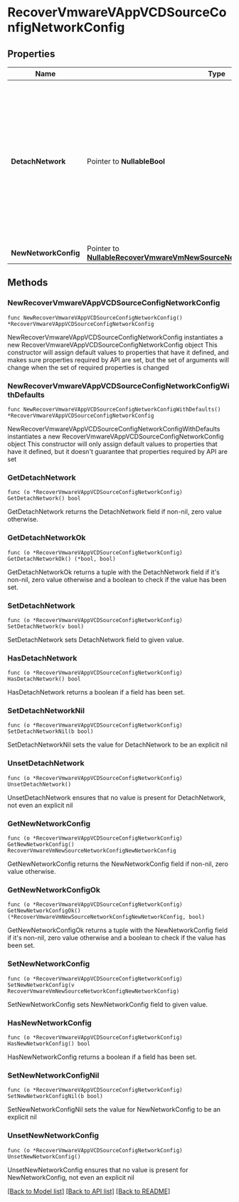 # RecoverVmwareVAppVCDSourceConfigNetworkConfig

## Properties

Name | Type | Description | Notes
------------ | ------------- | ------------- | -------------
**DetachNetwork** | Pointer to **NullableBool** | If this is set to true, then the network will be detached from the recovered VMs. All the other networking parameters set will be ignored if set to true. Default value is false. | [optional] 
**NewNetworkConfig** | Pointer to [**NullableRecoverVmwareVmNewSourceNetworkConfigNewNetworkConfig**](RecoverVmwareVmNewSourceNetworkConfigNewNetworkConfig.md) |  | [optional] 

## Methods

### NewRecoverVmwareVAppVCDSourceConfigNetworkConfig

`func NewRecoverVmwareVAppVCDSourceConfigNetworkConfig() *RecoverVmwareVAppVCDSourceConfigNetworkConfig`

NewRecoverVmwareVAppVCDSourceConfigNetworkConfig instantiates a new RecoverVmwareVAppVCDSourceConfigNetworkConfig object
This constructor will assign default values to properties that have it defined,
and makes sure properties required by API are set, but the set of arguments
will change when the set of required properties is changed

### NewRecoverVmwareVAppVCDSourceConfigNetworkConfigWithDefaults

`func NewRecoverVmwareVAppVCDSourceConfigNetworkConfigWithDefaults() *RecoverVmwareVAppVCDSourceConfigNetworkConfig`

NewRecoverVmwareVAppVCDSourceConfigNetworkConfigWithDefaults instantiates a new RecoverVmwareVAppVCDSourceConfigNetworkConfig object
This constructor will only assign default values to properties that have it defined,
but it doesn't guarantee that properties required by API are set

### GetDetachNetwork

`func (o *RecoverVmwareVAppVCDSourceConfigNetworkConfig) GetDetachNetwork() bool`

GetDetachNetwork returns the DetachNetwork field if non-nil, zero value otherwise.

### GetDetachNetworkOk

`func (o *RecoverVmwareVAppVCDSourceConfigNetworkConfig) GetDetachNetworkOk() (*bool, bool)`

GetDetachNetworkOk returns a tuple with the DetachNetwork field if it's non-nil, zero value otherwise
and a boolean to check if the value has been set.

### SetDetachNetwork

`func (o *RecoverVmwareVAppVCDSourceConfigNetworkConfig) SetDetachNetwork(v bool)`

SetDetachNetwork sets DetachNetwork field to given value.

### HasDetachNetwork

`func (o *RecoverVmwareVAppVCDSourceConfigNetworkConfig) HasDetachNetwork() bool`

HasDetachNetwork returns a boolean if a field has been set.

### SetDetachNetworkNil

`func (o *RecoverVmwareVAppVCDSourceConfigNetworkConfig) SetDetachNetworkNil(b bool)`

 SetDetachNetworkNil sets the value for DetachNetwork to be an explicit nil

### UnsetDetachNetwork
`func (o *RecoverVmwareVAppVCDSourceConfigNetworkConfig) UnsetDetachNetwork()`

UnsetDetachNetwork ensures that no value is present for DetachNetwork, not even an explicit nil
### GetNewNetworkConfig

`func (o *RecoverVmwareVAppVCDSourceConfigNetworkConfig) GetNewNetworkConfig() RecoverVmwareVmNewSourceNetworkConfigNewNetworkConfig`

GetNewNetworkConfig returns the NewNetworkConfig field if non-nil, zero value otherwise.

### GetNewNetworkConfigOk

`func (o *RecoverVmwareVAppVCDSourceConfigNetworkConfig) GetNewNetworkConfigOk() (*RecoverVmwareVmNewSourceNetworkConfigNewNetworkConfig, bool)`

GetNewNetworkConfigOk returns a tuple with the NewNetworkConfig field if it's non-nil, zero value otherwise
and a boolean to check if the value has been set.

### SetNewNetworkConfig

`func (o *RecoverVmwareVAppVCDSourceConfigNetworkConfig) SetNewNetworkConfig(v RecoverVmwareVmNewSourceNetworkConfigNewNetworkConfig)`

SetNewNetworkConfig sets NewNetworkConfig field to given value.

### HasNewNetworkConfig

`func (o *RecoverVmwareVAppVCDSourceConfigNetworkConfig) HasNewNetworkConfig() bool`

HasNewNetworkConfig returns a boolean if a field has been set.

### SetNewNetworkConfigNil

`func (o *RecoverVmwareVAppVCDSourceConfigNetworkConfig) SetNewNetworkConfigNil(b bool)`

 SetNewNetworkConfigNil sets the value for NewNetworkConfig to be an explicit nil

### UnsetNewNetworkConfig
`func (o *RecoverVmwareVAppVCDSourceConfigNetworkConfig) UnsetNewNetworkConfig()`

UnsetNewNetworkConfig ensures that no value is present for NewNetworkConfig, not even an explicit nil

[[Back to Model list]](../README.md#documentation-for-models) [[Back to API list]](../README.md#documentation-for-api-endpoints) [[Back to README]](../README.md)



